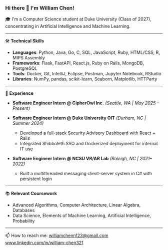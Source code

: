 ### Hi there 👋 I'm William Chen!

🎓 I'm a Computer Science student at Duke University (Class of 2027), concentrating in Artificial Intelligence and Machine Learning.

---

🛠️ **Technical Skills**

- **Languages**: Python, Java, Go, C, SQL, JavaScript, Ruby, HTML/CSS, R, MIPS Assembly
- **Frameworks**: Flask, FastAPI, React.js, Ruby on Rails, MongoDB, PostgreSQL
- **Tools**: Docker, Git, IntelliJ, Eclipse, Postman, Jupyter Notebook, RStudio
- **Libraries**: NumPy, pandas, scikit-learn, Seaborn, Matplotlib, HTTParty

---

💼 **Experience**

- **Software Engineer Intern @ CipherOwl Inc.** *(Seattle, WA | May 2025 – Present)*  

- **Software Engineer Intern @ Duke University OIT** *(Durham, NC | Summer 2024)*  
  - Developed a full-stack Security Advisory Dashboard with React + Rails  
  - Integrated Shibboleth SSO and Dockerized deployment for internal IT use

- **Software Engineer Intern @ NCSU VR/AR Lab** *(Raleigh, NC | 2021–2022)*  
  - Built a multithreaded messaging client-server system in C# with persistent login  

---

📚 **Relevant Coursework**

- Advanced Algorithms, Computer Architecture, Linear Algebra, Databases  
- Data Science, Elements of Machine Learning, Artificial Intelligence, Probability  

---
📫 How to reach me: 
williamchenn123@gmail.com
www.linkedin.com/in/william-chen321
